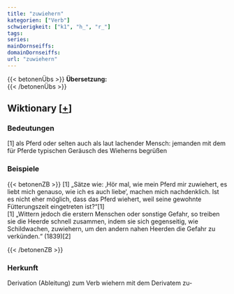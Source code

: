 ```yaml
---
title: "zuwiehern"
kategorien: ["Verb"]
schwierigkeit: ["k1", "h_", "r_"]
tags:
series:
mainDornseiffs:
domainDornseiffs:
url: "zuwiehern"
---
```


{{< betonenÜbs >}}
**Übersetzung:**  
{{< /betonenÜbs >}}

## Wiktionary [[+](https://de.wiktionary.org/wiki/zuwiehern)]

### Bedeutungen
[1] als Pferd oder selten auch als laut lachender Mensch: jemanden mit dem für Pferde typischen Geräusch des Wieherns begrüßen  

### Beispiele
{{< betonenZB >}}
[1] „Sätze wie: ‚Hör mal, wie mein Pferd mir zuwiehert, es liebt mich genauso, wie ich es auch liebe‘, machen mich nachdenklich. Ist es nicht eher möglich, dass das Pferd wiehert, weil seine gewohnte Fütterungszeit eingetreten ist?“[1]  
[1] „Wittern jedoch die erstern Menschen oder sonstige Gefahr, so treiben sie die Heerde schnell zusammen, indem sie sich gegenseitig, wie Schildwachen, zuwiehern, um den andern nahen Heerden die Gefahr zu verkünden.“ (1839)[2]  

{{< /betonenZB >}}
### Herkunft
Derivation (Ableitung) zum Verb wiehern mit dem Derivatem zu-  


